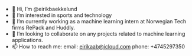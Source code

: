 - 👋 Hi, I’m @eirikbaekkelund
- 👀 I’m interested in sports and technology
- 🌱 I’m currently working as a machine learning intern at Norwegian Tech firms RePack and Huddly.
- 💞️ I’m looking to collaborate on any projects related to machine learning applications.
- 📫 How to reach me: 
email: eirikaab@icloud.com
phone:  +4745297350

<!---
eirikbaekkelund/eirikbaekkelund is a ✨ special ✨ repository because its `README.md` (this file) appears on your GitHub profile.
You can click the Preview link to take a look at your changes.
--->
